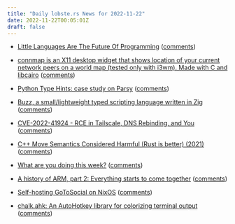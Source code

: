 ```yaml
---
title: "Daily lobste.rs News for 2022-11-22"
date: 2022-11-22T00:05:01Z
draft: false
---
```






- [Little Languages Are The Future Of Programming](https://chreke.com/little-languages.html)
  ([comments](https://lobste.rs/s/tsh7jd/little_languages_are_future_programming))



- [connmap is an X11 desktop widget that shows location of your current network peers on a world map (tested only with i3wm). Made with C and libcairo](https://github.com/jafarlihi/connmap)
  ([comments](https://lobste.rs/s/zjp6mj/connmap_is_x11_desktop_widget_shows))



- [Python Type Hints: case study on Parsy](https://lukeplant.me.uk/blog/posts/python-type-hints-parsy-case-study/)
  ([comments](https://lobste.rs/s/1elwat/python_type_hints_case_study_on_parsy))



- [Buzz, a small/lightweight typed scripting language written in Zig](https://github.com/buzz-language/buzz)
  ([comments](https://lobste.rs/s/kosfvz/buzz_small_lightweight_typed_scripting))



- [CVE-2022-41924 - RCE in Tailscale, DNS Rebinding, and You](https://emily.id.au/tailscale)
  ([comments](https://lobste.rs/s/ypn8zp/cve_2022_41924_rce_tailscale_dns))



- [C++ Move Semantics Considered Harmful (Rust is better) (2021)](https://www.thecodedmessage.com/posts/cpp-move/)
  ([comments](https://lobste.rs/s/jyq2jm/c_move_semantics_considered_harmful_rust))



- [What are you doing this week?]()
  ([comments](https://lobste.rs/s/zhdo5a/what_are_you_doing_this_week))



- [A history of ARM, part 2: Everything starts to come together](https://arstechnica.com/?p=1896053)
  ([comments](https://lobste.rs/s/1zqco6/history_arm_part_2_everything_starts_come))



- [Self-hosting GoToSocial on NixOS](https://notes.abhinavsarkar.net/2022/gotosocial-on-nixos)
  ([comments](https://lobste.rs/s/lfyi9e/self_hosting_gotosocial_on_nixos))



- [chalk.ahk: An AutoHotkey library for colorizing terminal output](https://github.com/joshuacc/chalk.ahk)
  ([comments](https://lobste.rs/s/vzijnh/chalk_ahk_autohotkey_library_for))


